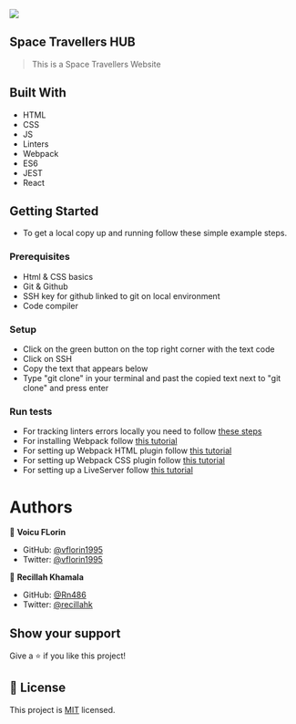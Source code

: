 ![](https://img.shields.io/badge/Microverse-blueviolet)

## Space Travellers HUB

> This is a Space Travellers Website

## Built With

- HTML
- CSS
- JS
- Linters
- Webpack
- ES6
- JEST
- React

## Getting Started

- To get a local copy up and running follow these simple example steps.

### Prerequisites
- Html & CSS basics
- Git & Github
- SSH key for github linked to git on local environment
- Code compiler

### Setup
- Click on the green button on the top right corner with the text code
- Click on SSH
- Copy the text that appears below
- Type "git clone" in your terminal and past the copied text next to "git clone" and press enter

### Run tests

- For tracking linters errors locally you need to follow [these steps](https://github.com/microverseinc/linters-config/tree/master/html-css-js)
- For installing Webpack follow [this tutorial](https://webpack.js.org/guides/getting-started/#basic-setup)
- For setting up Webpack HTML plugin follow [this tutorial](https://webpack.js.org/guides/output-management/#setting-up-htmlwebpackplugin)
- For setting up Webpack CSS plugin follow [this tutorial](https://webpack.js.org/guides/asset-management/#loading-css)
- For setting up a LiveServer follow [this tutorial](https://webpack.js.org/guides/development/#using-webpack-dev-server)

# Authors

👤 **Voicu FLorin**

- GitHub: [@vflorin1995](https://github.com/vflorin1995)
- Twitter: [@vflorin1995](https://twitter.com/vflorin1995)

👤 **Recillah Khamala**

- GitHub: [@Rn486](https://github.com/Rn486)
- Twitter: [@recillahk](https://twitter.com/recillahk)

## Show your support

Give a ⭐️ if you like this project!

## 📝 License

This project is [MIT](./LICENSE) licensed.